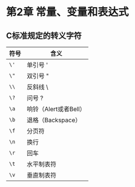 # 第2章 常量、变量和表达式

## C标准规定的转义字符

| 符号 | 含义                  |
| ---- | --------------------- |
| `\'` | 单引号 '              |
| `\"` | 双引号 "              |
| `\\` | 反斜线 \              |
| `\?` | 问号 ?                |
| `\a` | 响铃（Alert或者Bell） |
| `\b` | 退格（Backspace）     |
| `\f` | 分页符                |
| `\n` | 换行                  |
| `\r` | 回车                  |
| `\t` | 水平制表符            |
| `\v` | 垂直制表符            |

